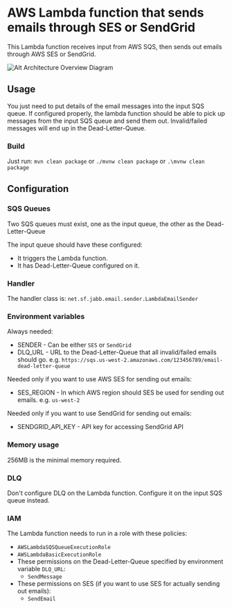 # AWS Lambda function that sends emails through SES or SendGrid

This Lambda function receives input from AWS SQS, then sends out emails through AWS SES or SendGrid.

![Alt Architecture Overview Diagram](https://raw.githubusercontent.com/james-hu/jabb-email-sender/master/doc/Overview.png)


## Usage

You just need to put details of the email messages into the input SQS queue.
If configured properly, the lambda function should be able to pick up messages from the input SQS queue
and send them out. Invalid/failed messages will end up in the Dead-Letter-Queue.

### Build

Just run: `mvn clean package` or `./mvnw clean package` or `.\mvnw clean package` 

## Configuration

### SQS Queues

Two SQS queues must exist, one as the input queue, the other as the Dead-Letter-Queue

The input queue should have these configured:
* It triggers the Lambda function.
* It has Dead-Letter-Queue configured on it.

### Handler

The handler class is: `net.sf.jabb.email.sender.LambdaEmailSender`

### Environment variables

Always needed:
* SENDER - Can be either `SES` or `SendGrid`
* DLQ_URL - URL to the Dead-Letter-Queue that all invalid/failed emails should go. e.g. `https://sqs.us-west-2.amazonaws.com/123456789/email-dead-letter-queue`

Needed only if you want to use AWS SES for sending out emails:
* SES_REGION - In which AWS region should SES be used for sending out emails. e.g. `us-west-2`

Needed only if you want to use SendGrid for sending out emails:
* SENDGRID_API_KEY - API key for accessing SendGrid API


### Memory usage

256MB is the minimal memory required.

### DLQ

Don't configure DLQ on the Lambda function. Configure it on the input SQS queue instead.

### IAM

The Lambda function needs to run in a role with these policies:

* `AWSLambdaSQSQueueExecutionRole`
* `AWSLambdaBasicExecutionRole`
* These permissions on the Dead-Letter-Queue specified by environment variable `DLQ_URL`:
  * `SendMessage`
* These permissions on SES (if you want to use SES for actually sending out emails):
  * `SendEmail`

